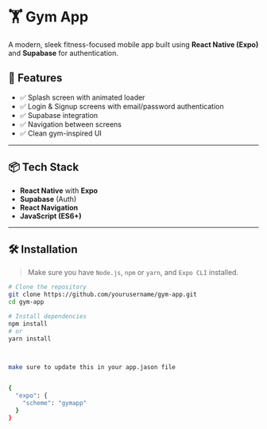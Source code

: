 # 🏋️ Gym App

A modern, sleek fitness-focused mobile app built using **React Native (Expo)** and **Supabase** for authentication.

## 🚀 Features

- ✅ Splash screen with animated loader
- ✅ Login & Signup screens with email/password authentication
- ✅ Supabase integration
- ✅ Navigation between screens
- ✅ Clean gym-inspired UI

---

## 📦 Tech Stack

- **React Native** with **Expo**
- **Supabase** (Auth)
- **React Navigation**
- **JavaScript (ES6+)**

---

## 🛠️ Installation

> Make sure you have `Node.js`, `npm` or `yarn`, and `Expo CLI` installed.

```bash
# Clone the repository
git clone https://github.com/yourusername/gym-app.git
cd gym-app

# Install dependencies
npm install
# or
yarn install



make sure to update this in your app.jason file


{
  "expo": {
    "scheme": "gymapp"
  }
}
